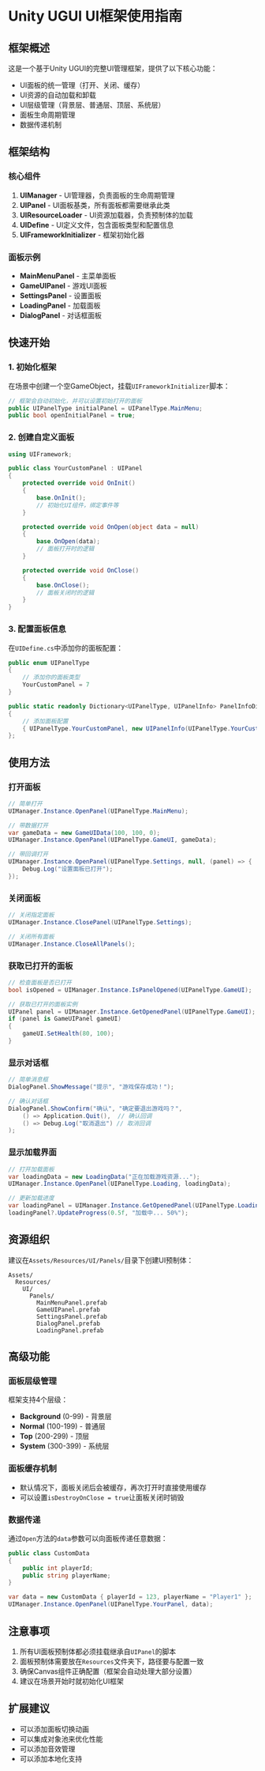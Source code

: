 # Unity UGUI UI框架使用指南

## 框架概述

这是一个基于Unity UGUI的完整UI管理框架，提供了以下核心功能：
- UI面板的统一管理（打开、关闭、缓存）
- UI资源的自动加载和卸载
- UI层级管理（背景层、普通层、顶层、系统层）
- 面板生命周期管理
- 数据传递机制

## 框架结构

### 核心组件
1. **UIManager** - UI管理器，负责面板的生命周期管理
2. **UIPanel** - UI面板基类，所有面板都需要继承此类
3. **UIResourceLoader** - UI资源加载器，负责预制体的加载
4. **UIDefine** - UI定义文件，包含面板类型和配置信息
5. **UIFrameworkInitializer** - 框架初始化器

### 面板示例
- **MainMenuPanel** - 主菜单面板
- **GameUIPanel** - 游戏UI面板
- **SettingsPanel** - 设置面板
- **LoadingPanel** - 加载面板
- **DialogPanel** - 对话框面板

## 快速开始

### 1. 初始化框架

在场景中创建一个空GameObject，挂载`UIFrameworkInitializer`脚本：

```csharp
// 框架会自动初始化，并可以设置初始打开的面板
public UIPanelType initialPanel = UIPanelType.MainMenu;
public bool openInitialPanel = true;
```

### 2. 创建自定义面板

```csharp
using UIFramework;

public class YourCustomPanel : UIPanel
{
    protected override void OnInit()
    {
        base.OnInit();
        // 初始化UI组件，绑定事件等
    }

    protected override void OnOpen(object data = null)
    {
        base.OnOpen(data);
        // 面板打开时的逻辑
    }

    protected override void OnClose()
    {
        base.OnClose();
        // 面板关闭时的逻辑
    }
}
```

### 3. 配置面板信息

在`UIDefine.cs`中添加你的面板配置：

```csharp
public enum UIPanelType
{
    // 添加你的面板类型
    YourCustomPanel = 7
}

public static readonly Dictionary<UIPanelType, UIPanelInfo> PanelInfoDict = new Dictionary<UIPanelType, UIPanelInfo>
{
    // 添加面板配置
    { UIPanelType.YourCustomPanel, new UIPanelInfo(UIPanelType.YourCustomPanel, "UI/Panels/YourCustomPanel", UILayer.Normal) }
};
```

## 使用方法

### 打开面板
```csharp
// 简单打开
UIManager.Instance.OpenPanel(UIPanelType.MainMenu);

// 带数据打开
var gameData = new GameUIData(100, 100, 0);
UIManager.Instance.OpenPanel(UIPanelType.GameUI, gameData);

// 带回调打开
UIManager.Instance.OpenPanel(UIPanelType.Settings, null, (panel) => {
    Debug.Log("设置面板已打开");
});
```

### 关闭面板
```csharp
// 关闭指定面板
UIManager.Instance.ClosePanel(UIPanelType.Settings);

// 关闭所有面板
UIManager.Instance.CloseAllPanels();
```

### 获取已打开的面板
```csharp
// 检查面板是否已打开
bool isOpened = UIManager.Instance.IsPanelOpened(UIPanelType.GameUI);

// 获取已打开的面板实例
UIPanel panel = UIManager.Instance.GetOpenedPanel(UIPanelType.GameUI);
if (panel is GameUIPanel gameUI)
{
    gameUI.SetHealth(80, 100);
}
```

### 显示对话框
```csharp
// 简单消息框
DialogPanel.ShowMessage("提示", "游戏保存成功！");

// 确认对话框
DialogPanel.ShowConfirm("确认", "确定要退出游戏吗？", 
    () => Application.Quit(),  // 确认回调
    () => Debug.Log("取消退出") // 取消回调
);
```

### 显示加载界面
```csharp
// 打开加载面板
var loadingData = new LoadingData("正在加载游戏资源...");
UIManager.Instance.OpenPanel(UIPanelType.Loading, loadingData);

// 更新加载进度
var loadingPanel = UIManager.Instance.GetOpenedPanel(UIPanelType.Loading) as LoadingPanel;
loadingPanel?.UpdateProgress(0.5f, "加载中... 50%");
```

## 资源组织

建议在`Assets/Resources/UI/Panels/`目录下创建UI预制体：

```
Assets/
  Resources/
    UI/
      Panels/
        MainMenuPanel.prefab
        GameUIPanel.prefab
        SettingsPanel.prefab
        DialogPanel.prefab
        LoadingPanel.prefab
```

## 高级功能

### 面板层级管理
框架支持4个层级：
- **Background** (0-99) - 背景层
- **Normal** (100-199) - 普通层
- **Top** (200-299) - 顶层
- **System** (300-399) - 系统层

### 面板缓存机制
- 默认情况下，面板关闭后会被缓存，再次打开时直接使用缓存
- 可以设置`isDestroyOnClose = true`让面板关闭时销毁

### 数据传递
通过`Open`方法的`data`参数可以向面板传递任意数据：

```csharp
public class CustomData
{
    public int playerId;
    public string playerName;
}

var data = new CustomData { playerId = 123, playerName = "Player1" };
UIManager.Instance.OpenPanel(UIPanelType.YourPanel, data);
```

## 注意事项

1. 所有UI面板预制体都必须挂载继承自`UIPanel`的脚本
2. 面板预制体需要放在`Resources`文件夹下，路径要与配置一致
3. 确保Canvas组件正确配置（框架会自动处理大部分设置）
4. 建议在场景开始时就初始化UI框架

## 扩展建议

- 可以添加面板切换动画
- 可以集成对象池来优化性能
- 可以添加音效管理
- 可以添加本地化支持
